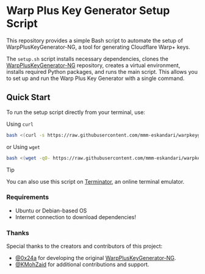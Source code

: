 # Warp Plus Key Generator Setup Script
This repository provides a simple Bash script to automate the setup of WarpPlusKeyGenerator-NG, a tool for generating Cloudflare Warp+ keys.

The `setup.sh` script installs necessary dependencies, clones the [WarpPlusKeyGenerator-NG](https://github.com/0x24a/WarpPlusKeyGenerator-NG "WarpPlusKeyGenerator-NG") repository, creates a virtual environment, installs required Python packages, and runs the main script. This allows you to set up and run the Warp Plus Key Generator with a single command.

## Quick Start
To run the setup script directly from your terminal, use:

Using `curl`
```bash
bash <(curl -s https://raw.githubusercontent.com/mmm-eskandari/warpkeygen/refs/heads/main/setup.sh)
```

or Using `wget`
```bash
bash <(wget -qO- https://raw.githubusercontent.com/mmm-eskandari/warpkeygen/refs/heads/main/setup.sh)
```
> [!TIP]
> You can also use this script on [Terminator](https://terminator.aeza.net/en/ "Terminator"), an online terminal emulator.

### Requirements
- Ubuntu or Debian-based OS
- Internet connection to download dependencies!

### Thanks

Special thanks to the creators and contributors of this project:
- [@0x24a](https://github.com/0x24a) for developing the original [WarpPlusKeyGenerator-NG](https://github.com/0x24a/WarpPlusKeyGenerator-NG.git "WarpPlusKeyGenerator-NG").
- [@KMohZaid](https://github.com/KMohZaid) for additional contributions and support.
